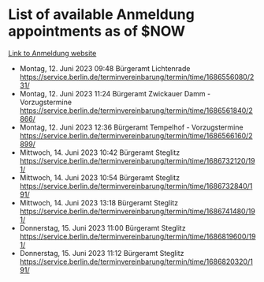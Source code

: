 # List of available Anmeldung appointments as of $NOW
[Link to Anmeldung website](https://service.berlin.de/terminvereinbarung/termin/tag.php?termin=1&anliegen[]=120686&dienstleisterlist=122210,122217,327316,122219,327312,122227,327314,122231,327346,122243,327348,122254,122252,329742,122260,329745,122262,329748,122271,327278,122273,327274,122277,327276,330436,122280,327294,122282,327290,122284,327292,122291,327270,122285,327266,122286,327264,122296,327268,150230,329760,122297,327286,122294,327284,122312,329763,122314,329775,122304,327330,122311,327334,122309,327332,317869,122281,327352,122279,329772,122283,122276,327324,122274,327326,122267,329766,122246,327318,122251,327320,122257,327322,122208,327298,122226,327300&herkunft=http%3A%2F%2Fservice.berlin.de%2Fdienstleistung%2F120686%2F)
- Montag, 12. Juni 2023 09:48 Bürgeramt Lichtenrade https://service.berlin.de/terminvereinbarung/termin/time/1686556080/231/
- Montag, 12. Juni 2023 11:24 Bürgeramt Zwickauer Damm - Vorzugstermine https://service.berlin.de/terminvereinbarung/termin/time/1686561840/2866/
- Montag, 12. Juni 2023 12:36 Bürgeramt Tempelhof - Vorzugstermine https://service.berlin.de/terminvereinbarung/termin/time/1686566160/2899/
- Mittwoch, 14. Juni 2023 10:42 Bürgeramt Steglitz https://service.berlin.de/terminvereinbarung/termin/time/1686732120/191/
- Mittwoch, 14. Juni 2023 10:54 Bürgeramt Steglitz https://service.berlin.de/terminvereinbarung/termin/time/1686732840/191/
- Mittwoch, 14. Juni 2023 13:18 Bürgeramt Steglitz https://service.berlin.de/terminvereinbarung/termin/time/1686741480/191/
- Donnerstag, 15. Juni 2023 11:00 Bürgeramt Steglitz https://service.berlin.de/terminvereinbarung/termin/time/1686819600/191/
- Donnerstag, 15. Juni 2023 11:12 Bürgeramt Steglitz https://service.berlin.de/terminvereinbarung/termin/time/1686820320/191/
